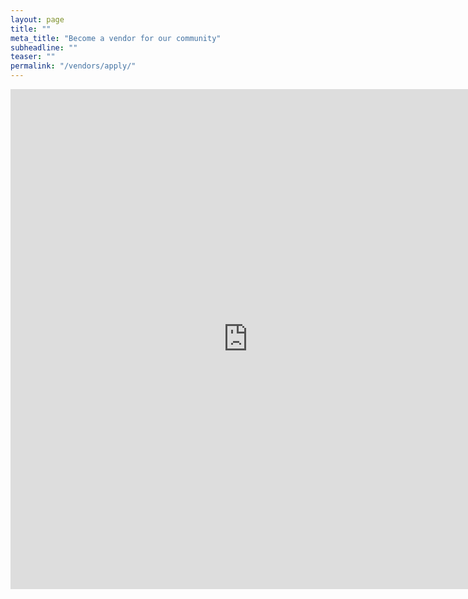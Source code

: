 ```yaml
---
layout: page
title: ""
meta_title: "Become a vendor for our community"
subheadline: ""
teaser: ""
permalink: "/vendors/apply/"
---
```


<iframe src="https://docs.google.com/forms/d/e/1FAIpQLSdK9wam9HM0FEdOrUAumR-HgvHMC9dgxiy-LTFKCzKSsKEdrg/viewform?embedded=true" width="760" height="800" frameborder="0" marginheight="0" marginwidth="0">Loading...</iframe>